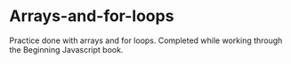 # Arrays-and-for-loops
Practice done with arrays and for loops. Completed while working through the Beginning Javascript book.
